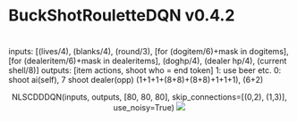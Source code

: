 
# BuckShotRouletteDQN v0.4.2

#
inputs: [(lives/4), (blanks/4), (round/3), [for (dogitem/6)+mask in dogitems], [for (dealeritem/6)+mask in dealeritems], (doghp/4), (dealer hp/4), (current shell/8)]
outputs: [item actions, shoot who = end token]
1: use beer etc. 0: shoot ai(self), 7 shoot dealer(opp)
(1+1+1+(8+8)+(8+8)+1+1+1), (6+2)
<div align="center">
  NLSCDDDQN(inputs, outputs, [80, 80, 80], skip_connections=[(0,2), (1,3)], use_noisy=True)
  <img src="https://github.com/user-attachments/assets/fb7969db-83fb-4e6e-bc88-7bb1509b464f"



</div>
